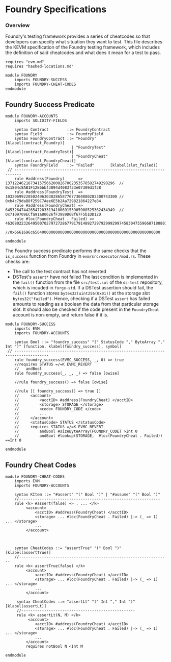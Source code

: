 Foundry Specifications
======================

### Overview

Foundry's testing framework provides a series of cheatcodes so that developers can specify what situation they want to test.
This file describes the KEVM specification of the Foundry testing framework, which includes the definition of said cheatcodes and what does it mean for a test to pass.

```k
requires "evm.md"
requires "hashed-locations.md"

module FOUNDRY
    imports FOUNDRY-SUCCESS
    imports FOUNDRY-CHEAT-CODES
endmodule
```

Foundry Success Predicate
-------------------------

```k
module FOUNDRY-ACCOUNTS
    imports SOLIDITY-FIELDS

    syntax Contract        ::= FoundryContract
    syntax Field           ::= FoundryField
    syntax FoundryContract ::= "Foundry"      [klabel(contract_Foundry)]
                             | "FoundryTest"  [klabel(contract_FoundryTest)]
                             | "FoundryCheat" [klabel(contract_FoundryCheat)]
    syntax FoundryField    ::= "Failed"       [klabel(slot_failed)]
 // -------------------------------------------------------------------------
    rule #address(Foundry)      => 137122462167341575662000267002353578582749290296  // 0x1804c8AB1F12E6bbf3894d4083f33e07309d1f38
    rule #address(FoundryTest)  => 1032069922050249630382865877677304880282300743300 // 0xb4c79daB8f259C7Aee6E5b2Aa729821864227e84
    rule #address(FoundryCheat) => 645326474426547203313410069153905908525362434349  // 0x7109709ECfa91a80626fF3989D68f67F5b1DD12D
    rule #loc(FoundryCheat . Failed) => 46308022326495007027972728677917914892729792999299745830475596687180801507328
    //0x6661696c65640000000000000000000000000000000000000000000000000000

endmodule
```
The Foundry success predicate performs the same checks that the `is_success` function from Foundry in `evm/src/executor/mod.rs`.
These checks are:
- The call to the test contract has not reverted
- DSTest's `assert*` have not failed
The last condition is implemented in the `fail()` function from the file `src/test.sol` of the `ds-test` repository, which is incuded in `forge-std`.
If a DSTest assertion should fail, the `fail()` function stores `bytes32(uint256(0x01))` at the storage slot `bytes32("failed")`. Hence, checking if a DSTest `assert` has failed amounts to reading as a boolean the data from that particular storage slot.
It should also be checked if the code present in the `FoundryCheat` account is non-empty, and return false if it is.

```k
module FOUNDRY-SUCCESS
    imports EVM
    imports FOUNDRY-ACCOUNTS

    syntax Bool ::= "foundry_success" "(" StatusCode "," ByteArray "," Int ")" [function, klabel(foundry_success), symbol]
 // -------------------------------------------------------------------------------------
    rule foundry_success(EVMC_SUCCESS, _, 0) => true
    //requires STATUS =/=K EVMC_REVERT
    //   andBool
    rule foundry_success(_, _, _) => false [owise]
 
    //rule foundry_success() => false [owise]

    //rule [[ foundry_success() => true ]]
    //     <account>
    //         <acctID> #address(FoundryCheat) </acctID>
    //         <storage> STORAGE </storage>
    //         <code> FOUNDRY_CODE </code>
    //         ...
    //     </account>
    //     <statusCode> STATUS </statusCode>
    //     requires STATUS =/=K EVMC_REVERT
    //         andBool #sizeByteArray(FOUNDRY_CODE) >Int 0
    //         andBool #lookup(STORAGE,  #loc(FoundryCheat . Failed)) ==Int 0

endmodule
```

Foundry Cheat Codes
-------------------

```k
module FOUNDRY-CHEAT-CODES
    imports EVM
    imports FOUNDRY-ACCOUNTS

    syntax KItem ::= "#assert" "(" Bool ")" | "#assume" "(" Bool ")"
    //--------------------------------------------------------------
    rule <k> #assert(false) => . ... </k>
         <account>
             <acctID> #address(FoundryCheat) </acctID>
             <storage> ... #loc(FoundryCheat . Failed) |-> (_ => 1) ... </storage>
             ...
         </account>
    


    syntax CheatCodes ::= "assertTrue" "(" Bool ")" [klabel(assertTrue)]
    //------------------------------------------------------------------
    rule <k> assertTrue(false) </k>
         <account>
             <acctID> #address(FoundryCheat) </acctID>
             <storage> ... #loc(FoundryCheat . Failed) |-> (_ => 1) ... </storage>
             ...
         </account>

     syntax CheatCodes ::= "assertLt" "(" Int "," Int ")" [klabel(assertLt)]
     //--------------------------------------------------
     rule <k> assertLt(N, M) </k>
          <account>
             <acctID> #address(FoundryCheat) </acctID>
             <storage> ... #loc(FoundryCheat . Failed) |-> (_ => 1) ... </storage>
             ...
         </account>
         requires notBool N <Int M

endmodule
```

